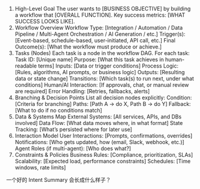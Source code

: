 1. High-Level Goal
   The user wants to [BUSINESS OBJECTIVE] by building a workflow that [OVERALL FUNCTION].
   Key success metrics: [WHAT SUCCESS LOOKS LIKE].
2. Workflow Overview
   Workflow Type: [Integration / Automation / Data Pipeline / Multi-Agent Orchestration / AI Generation / etc.]
   Trigger(s): [Event-based, schedule-based, user-initiated, API call, etc.]
   Final Outcome(s): [What the workflow must produce or achieve.]
3. Tasks (Nodes)
   Each task is a node in the workflow DAG.
   For each task:
   Task ID: [Unique name]
   Purpose: [What this task achieves in human-readable terms]
   Inputs: [Data or trigger conditions]
   Process Logic: [Rules, algorithms, AI prompts, or business logic]
   Outputs: [Resulting data or state change]
   Transitions: [Which task(s) to run next, under what conditions]
   Human/AI Interaction: [If approvals, chat, or manual review are required]
   Error Handling: [Retries, fallbacks, alerts]
4. Branching & Decision Points
   List all decision nodes explicitly:
   Condition: [Criteria for branching]
   Paths: [Path A → do X, Path B → do Y]
   Fallback: [What to do if no conditions match]
5. Data & Systems Map
   External Systems: [All services, APIs, and DBs involved]
   Data Flow: [What data moves where, in what format]
   State Tracking: [What’s persisted where for later use]
6. Interaction Model
   User Interactions: [Prompts, confirmations, overrides]
   Notifications: [Who gets updated, how (email, Slack, webhook, etc.)]
   Agent Roles (if multi-agent): [Who does what?]
7. Constraints & Policies
   Business Rules: [Compliance, prioritization, SLAs]
   Scalability: [Expected load, performance constraints]
   Schedules: [Time windows, rate limits]

一个好的 Intent Summary 会长成什么样子？
